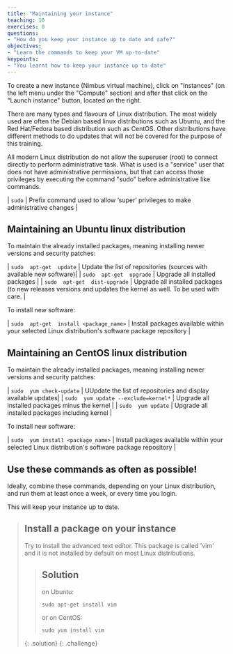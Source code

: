 ```yaml
---
title: "Maintaining your instance"
teaching: 10
exercises: 0
questions:
- "How do you keep your instance up to date and safe?"
objectives:
- "Learn the commands to keep your VM up-to-date"
keypoints:
- "You learnt how to keep your instance up to date"
---
```


To create a new instance (Nimbus virtual machine), click on "Instances" (on the left menu under the "Compute" section) and after that click on the "Launch instance" button, located on the right.

There are many types and flavours of Linux distribution. The most widely used are often the Debian based linux distributions such as Ubuntu, and the Red Hat/Fedora based distribution such as CentOS. Other distributions have different methods to do updates that will not be covered for the purpose of this training.

All modern Linux distribution do not allow the superuser (root) to connect directly to perform administrative task. What is used is a "service" user that does not have administrative permissions, but that can access those privileges by executing the command "sudo" before administrative like commands.

| ```sudo``` | Prefix command used to allow ‘super’ privileges to make administrative changes |

## Maintaining an Ubuntu linux distribution

To maintain the already installed packages, meaning installing newer versions and security patches:

| ```sudo  apt-get  update``` | Update the list of repositories (sources with available new software)|
| ```sudo  apt-get  upgrade``` | Upgrade all installed packages |
| ```sudo  apt-get  dist-upgrade``` | Upgrade all installed packages (to new releases versions and updates the kernel as well. To be used with care. |

To install new software:

| ```sudo  apt-get  install <package_name>``` | Install packages available within your selected Linux distribution's software package repository |

## Maintaining an CentOS linux distribution

To maintain the already installed packages, meaning installing newer versions and security patches:

| ```sudo  yum check-update``` | UUpdate the list of repositories and display available updates|
| ```sudo  yum update --exclude=kernel*``` | Upgrade all installed packages minus the kernel |
| ```sudo  yum update``` | Upgrade all installed packages including kernel |

To install new software:

| ```sudo  yum install <package_name>``` | Install packages available within your selected Linux distribution's software package repository |

## Use these commands as often as possible!

Ideally, combine these commands, depending on your Linux distribution, and run them at least once a week, or every time you login.

This will keep your instance up to date.

> ## Install a package on your instance
>
> Try to install the advanced text editor. This package is called 'vim' and it is not installed by default on most Linux distributions.
>
>> ## Solution
>> on Ubuntu:
>> ~~~
>> sudo apt-get install vim
>> ~~~
>> or on CentOS:
>> ~~~
>> sudo yum install vim
>> ~~~
> {: .solution}
{: .challenge}
